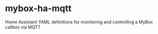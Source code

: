 # mybox-ha-mqtt
Home Assistant YAML definitions for monitoring and controlling a MyBox callbox via MQTT 
